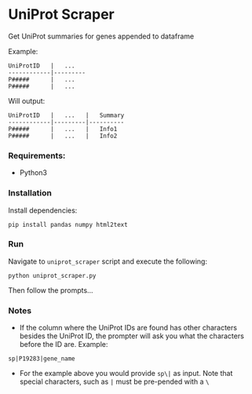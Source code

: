 # UniProt Scraper
Get UniProt summaries for genes appended to dataframe    

Example:   
```
UniProtID   |   ...
------------|---------
P#####      |   ...
P#####      |   ...
```
Will output:   
```
UniProtID   |   ...   |   Summary
------------|---------|----------
P#####      |   ...   |   Info1
P#####      |   ...   |   Info2  
```

### Requirements:
- Python3

### Installation
Install dependencies:
```
pip install pandas numpy html2text
```

### Run
Navigate to `uniprot_scraper` script and execute the following:
```
python uniprot_scraper.py
```
Then follow the prompts...

### Notes
- If the column where the UniProt IDs are found has other characters besides the UniProt ID, the prompter will ask you what the characters before the ID are. 
Example:   
```
sp|P19283|gene_name
```
- For the example above you would provide `sp\|` as input. Note that special characters, such as `|` must be pre-pended with a `\`
